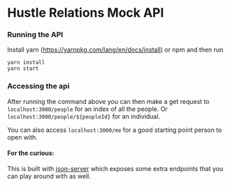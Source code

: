 # Hustle Relations Mock API

### Running the API

Install yarn (https://yarnpkg.com/lang/en/docs/install) or npm and then run

```
yarn install
yarn start
```

### Accessing the api

After running the command above you can then make a get request to `localhost:3000/people` for an index of all
the people. Or `localhost:3000/people/${peopleId}` for an individual.

You can also access `localhost:3000/me` for a good starting point person to open with.

#### For the curious:

This is built with [json-server](https://github.com/typicode/json-server) which exposes some extra endpoints that
you can play around with as well.